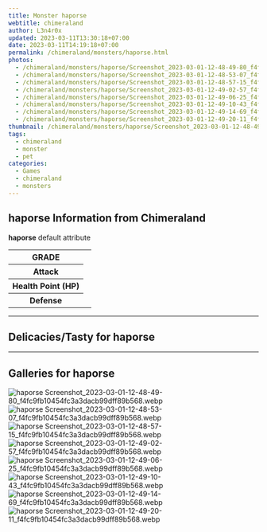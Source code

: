 ```yaml
---
title: Monster haporse
webtitle: chimeraland
author: L3n4r0x
updated: 2023-03-11T13:30:18+07:00
date: 2023-03-11T14:19:18+07:00
permalink: /chimeraland/monsters/haporse.html
photos:
  - /chimeraland/monsters/haporse/Screenshot_2023-03-01-12-48-49-80_f4fc9fb10454fc3a3dacb99dff89b568.webp
  - /chimeraland/monsters/haporse/Screenshot_2023-03-01-12-48-53-07_f4fc9fb10454fc3a3dacb99dff89b568.webp
  - /chimeraland/monsters/haporse/Screenshot_2023-03-01-12-48-57-15_f4fc9fb10454fc3a3dacb99dff89b568.webp
  - /chimeraland/monsters/haporse/Screenshot_2023-03-01-12-49-02-57_f4fc9fb10454fc3a3dacb99dff89b568.webp
  - /chimeraland/monsters/haporse/Screenshot_2023-03-01-12-49-06-25_f4fc9fb10454fc3a3dacb99dff89b568.webp
  - /chimeraland/monsters/haporse/Screenshot_2023-03-01-12-49-10-43_f4fc9fb10454fc3a3dacb99dff89b568.webp
  - /chimeraland/monsters/haporse/Screenshot_2023-03-01-12-49-14-69_f4fc9fb10454fc3a3dacb99dff89b568.webp
  - /chimeraland/monsters/haporse/Screenshot_2023-03-01-12-49-20-11_f4fc9fb10454fc3a3dacb99dff89b568.webp
thumbnail: /chimeraland/monsters/haporse/Screenshot_2023-03-01-12-48-49-80_f4fc9fb10454fc3a3dacb99dff89b568.webp
tags:
  - chimeraland
  - monster
  - pet
categories:
  - Games
  - chimeraland
  - monsters
---
```


<section id="bootstrap-wrapper"><link rel="stylesheet" href="https://rawcdn.githack.com/dimaslanjaka/Web-Manajemen/870a349/css/bootstrap-5-3-0-alpha3-wrapper.css"/><h2 id="attribute">haporse Information from Chimeraland</h2><p><b>haporse</b> default attribute <table><tr><th>GRADE</th><td></td></tr><tr><th>Attack</th><td></td></tr><tr><th>Health Point (HP)</th><td></td></tr><tr><th>Defense</th><td></td></tr></table></p><hr/><h2 id="delicacies">Delicacies/Tasty for haporse</h2><div class="bg-dark text-light"></div><hr/><div id="gallery"><h2>Galleries for haporse</h2><div class="row"><div class="col-lg-6 col-12"><img src="/chimeraland/monsters/haporse/Screenshot_2023-03-01-12-48-49-80_f4fc9fb10454fc3a3dacb99dff89b568.webp" alt="haporse Screenshot_2023-03-01-12-48-49-80_f4fc9fb10454fc3a3dacb99dff89b568.webp"/></div><div class="col-lg-6 col-12"><img src="/chimeraland/monsters/haporse/Screenshot_2023-03-01-12-48-53-07_f4fc9fb10454fc3a3dacb99dff89b568.webp" alt="haporse Screenshot_2023-03-01-12-48-53-07_f4fc9fb10454fc3a3dacb99dff89b568.webp"/></div><div class="col-lg-6 col-12"><img src="/chimeraland/monsters/haporse/Screenshot_2023-03-01-12-48-57-15_f4fc9fb10454fc3a3dacb99dff89b568.webp" alt="haporse Screenshot_2023-03-01-12-48-57-15_f4fc9fb10454fc3a3dacb99dff89b568.webp"/></div><div class="col-lg-6 col-12"><img src="/chimeraland/monsters/haporse/Screenshot_2023-03-01-12-49-02-57_f4fc9fb10454fc3a3dacb99dff89b568.webp" alt="haporse Screenshot_2023-03-01-12-49-02-57_f4fc9fb10454fc3a3dacb99dff89b568.webp"/></div><div class="col-lg-6 col-12"><img src="/chimeraland/monsters/haporse/Screenshot_2023-03-01-12-49-06-25_f4fc9fb10454fc3a3dacb99dff89b568.webp" alt="haporse Screenshot_2023-03-01-12-49-06-25_f4fc9fb10454fc3a3dacb99dff89b568.webp"/></div><div class="col-lg-6 col-12"><img src="/chimeraland/monsters/haporse/Screenshot_2023-03-01-12-49-10-43_f4fc9fb10454fc3a3dacb99dff89b568.webp" alt="haporse Screenshot_2023-03-01-12-49-10-43_f4fc9fb10454fc3a3dacb99dff89b568.webp"/></div><div class="col-lg-6 col-12"><img src="/chimeraland/monsters/haporse/Screenshot_2023-03-01-12-49-14-69_f4fc9fb10454fc3a3dacb99dff89b568.webp" alt="haporse Screenshot_2023-03-01-12-49-14-69_f4fc9fb10454fc3a3dacb99dff89b568.webp"/></div><div class="col-lg-6 col-12"><img src="/chimeraland/monsters/haporse/Screenshot_2023-03-01-12-49-20-11_f4fc9fb10454fc3a3dacb99dff89b568.webp" alt="haporse Screenshot_2023-03-01-12-49-20-11_f4fc9fb10454fc3a3dacb99dff89b568.webp"/></div></div></div></section>